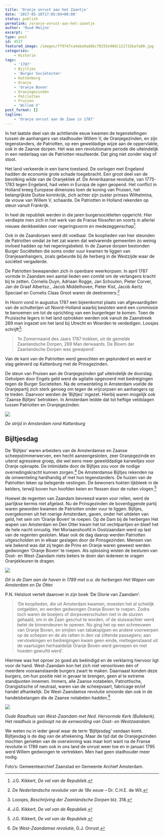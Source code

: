 ```yaml
---
title: 'Oranje onrust aan het Zaantje'
date: '2017-05-18T17:05:04+00:00'
status: publish
permalink: /oranje-onrust-aan-het-zaantje
author: 'Ruud Meijns'
excerpt: ''
type: post
id: 4527
featured_image: /images/ff9747ca4aba9addbcf0255e98dc121f32ba7a80.jpg
categories:
    - Historie
tags:
    - '1787'
    - Bijltjes
    - 'Burger Sociëteiten'
    - Kattenburg
    - Oranje
    - 'Oranje Boven'
    - Oranjegezinden
    - Patriotten
    - Pruisen
    - 'Willem V'
post_format: []
tagline:
    - 'Oranje onrust aan de Zaan in 1787'
---
```

In het laatste deel van de achttiende eeuw kwamen de tegenstellingen tussen de aanhangers van stadhouder Willem V, de Oranjegezinden, en zijn tegenstanders, de Patriotten, op een geweldadige wijze aan de oppervlakte, ook in de Zaanse dorpen. Het was een revolutionaire periode die uiteindelijk in een nederlaag van de Patriotten resulteerde. Dat ging niet zonder slag of stoot.

Het land verkeerde in een barre toestand. De oorlogen met Engeland hadden de economie grote schade toegebracht. Een groot deel van de bevolking wilde van de Oranjekliek af. De Amerikaanse revolutie, van 1775-1783 tegen Engeland, had velen in Europa de ogen geopend. Het conflict in Holland kreeg Europese dimensies toen de koning van Pruisen, het belangrijkste Duitse koninkrijk, zich achter zijn zuster prinses Wilhelmina, de vrouw van Willem V, schaarde. De Patriotten in Holland rekenden op steun vanuit Frankrijk.

In heel de republiek werden in die jaren burgersociëteiten opgericht. Hier verdiepte men zich in het werk van de Franse filosofen en voorts in allerlei nieuwe denkbeelden over regeringsvorm en medezeggenschap[^1].

Ook in de Zaandorpen werd dit voelbaar. De kooplieden van hier steunden de Patriotten omdat ze het zat waren dat welvarende gemeenten zo weinig invloed hadden op het regeringsbeleid. In de Zaanse dorpen bestonden Burger Sociëteiten die soms onder vuur kwamen te liggen van Oranjeaanhangers, zoals gebeurde bij de herberg in de Westzijde waar de sociëteit vergaderde.

De Patriotten bewapenden zich in openbare weerkorpsen. In april 1787 vormde In Zaandam een aantal lieden een comité om de verlangens kracht bij te zetten. Cornelis Duyn, Adriaan Rogge, Jan Schouten, Pieter Corver, Jan de Graaf Albertsz., Jacob Middelhoven, Pieter Kist, Jacob Aertz Speciael en Cornelis Claas Groot waren de deelnemers.[^2]

In Hoorn vond in augustus 1787 een bijeenkomst plaats van afgevaardigden van de schutterijen uit Noord-Holland waarbij besloten werd een commissie te benoemen om tot de oprichting van een burgerleger te komen. Toen de Pruisische legers in het land optrokken werden ook vanuit de Zaanstreek 269 man ingezet om het land bij Utrecht en Woerden te verdedigen. Loosjes schrijft[^3]: 

> ‘In Zomermaand des Jaars 1787 trokken, uit de gemelde Zaanlandsche Dorpen, 269 Man derwaards. De Bloem der Zaanlandsche Dorpen was gewapend’. 

Van de kant van de Patriotten werd gevochten en geplunderd en werd er slag geleverd op Kattenburg met de Prinsgezinden.

De steun van Pruisen aan de Oranjegezinden gaf uiteindelijk de doorslag. Geholpen door Engels geld werd de agitatie opgevoerd met bedreigingen tegen de Burger Societeiten. Na de omwenteling in Amsterdam voelde de Oranjepartij zich sterk genoeg om tegen de vrijcorpsen en aanhangers op te treden. Daarvoor werden de ‘Bijltjes’ ingezet. Hierbij waren mogelijk ook ‘Zaanse Bijltjes’ betrokken. In Amsterdam leidde dat tot heftige veldslagen tussen Patriotten en Oranjegezinden.

![](/images/201509251656055be678e4ab.jpg) 

*De strijd in Amsterdam rond Kattenburg*

## Bijltjesdag

De ‘Bijltjes’ waren arbeiders van de Amsterdamse en Zaanse scheepstimmerwerven, een hecht aaneengesloten, zeer Oranjegezinde en uiterst agressieve groep, die wel eens meer gewelddadige karweitjes voor Oranje opknapte. De intimidatie door de Bijltjes zou voor de nodige overredingskracht kunnen zorgen.[^4] De Amsterdamse Bijltjes rekenden na de omwenteling hardhandig af met hun tegenstanders. De huizen van de Patriotten leken op belegerde vestingen. De bewoners hokten lijkbleek in de kelders, terwijl boven hun hoofden keien en flessen door de ruiten vlogen.[^5]

Hoewel de regenten van Zaandam bevreesd waren voor rellen, werd de jaarlijkse kermis niet afgelast. Nu de Prinsgezinden de bovenliggende partij waren geworden kwamen de Patriotten onder vuur te liggen. Bijltjes, overgekomen uit het roerige Amsterdam, gaven, onder het uitdelen van geld, het sein om ‘Oranje Boven’ te roepen. Op de Dam bij de herbergen Het wapen van Amsterdam en Den Otter kwam het tot vechtpartijen en bleef het de hele nacht onrustig. Het Moriaanshoofd in Oostzaandam werd op last van de regenten gesloten. Maar ook de dag daarop werden Patriotten uitgescholden en in elkaar geslagen door de Prinsgezinden. Mensen van wie bekend was dat zij tegen de Prins en Oranje waren geweest werden gedwongen ‘Oranje Boven’ te roepen. Als oplossing wisten de besturen van Oost- en West-Zaandam niets beters te doen dan iedereen te vragen Oranjekleuren te dragen.

![](/images/de-dam-1789.jpg)

*Dit is de Dam aan de haven in 1789 met o.a. de herbergen Het Wapen van Amsterdam en De Otter.*

P.N. Helsloot vertelt daarover in zijn boek ‘De Glorie van Zaandam’:

> ‘De kooplieden, die uit Amsterdam kwamen, moesten het al schielijk ontgelden, en werden gedwongen Oranje Boven te roepen. Zodra toch waren de boeijers of dorpsveerschuiten niet in de sluizen gehaald, om in de Zaan geschut te worden, of de sluiswachter werd belet de binnendeuren te openen. Nu ging het op een schreeuwen van Oranje Boven, en smijten van tabakspijpen en andere voorwerpen op de schepen en de als ratten in den val zittende passagiers; aan vervloekingen en bedreigingen kwam geen einde, niettegenstaand uit de vaartuigen herhaaldelijk Oranje Boven werd geroepen en met hoeden gewuifd werd’.

Hiermee was het oproer zo goed als beëindigd en de verklaring hiervoor ligt voor de hand. West-Zaandam kon het zich niet veroorloven één of meerdere vooraanstaande burgers zwart te maken. Daarnaast konden deze burgers, om hun positie niet in gevaar te brengen, geen al te extreme standpunten innemen. Immers, alle Zaanse notabelen, Patriottische, Orangistische of neutraal, waren van de scheepvaart, fabricage en/of handel afhankelijk. De West-Zaandamse revolutie smoorde dan ook in de handelsbelangen die de Zaanse notabelen hadden.[^6]

![](/images/Raadhuis-van-West-Zaandam.jpg)

*Oude Raadhuis van West-Zaandam met Ned. Hervormde Kerk (Bullekerk). Het raadhuis is gesloopt na de eenwording van Oost- en Westzaandam.*

We weten nu in ieder geval waar de term ‘Bijltjesdag’ vandaan komt. Bijltjesdag is de dag van de afrekening. Maar de tijd dat de Oranjegezinden mochten genieten van de overwinning was maar kort want na de Franse revolutie in 1789 nam ook in ons land de onrust weer toe en in januari 1795 werd Willem gedwongen te vertrekken. Men had geen stadhouder meer nodig.

[^1]: J.G. Kikkert, *De val van de Republiek*.
[^2]: *De Nederlandsche revolutie van de 18e eeuw* – Dr. C.H.E. de Wit.
[^3]: Loosjes, *Beschrijving der Zaanlandsche Dorpen* blz. 318.
[^4]: J.G. Kikkert, *De val van de Republiek*.
[^5]: J.G. Kikkert, *De val van de Republiek*.
[^6]: *De West-Zaandamse revolutie*, G.J. Onrust.

Foto’s: Gemeentearchief Zaanstad en Gemeente Archief Amsterdam.